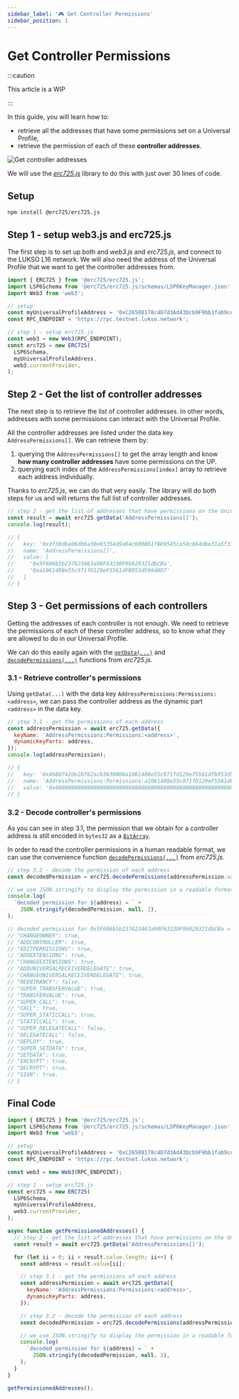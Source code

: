 ```yaml
---
sidebar_label: '🎮 Get Controller Permissions'
sidebar_position: 1
---
```


# Get Controller Permissions

:::caution

This article is a WIP

:::

In this guide, you will learn how to:

- retrieve all the addresses that have some permissions set on a Universal Profile,
- retrieve the permission of each of these **controller addresses**.

![Get controller addresses](/img/standards/lsp6/lsp6-address-permissions-array.jpeg)

We will use the [_erc725.js_](../../tools/erc725js/getting-started.md) library to do this with just over 30 lines of code.

## Setup

```bash
npm install @erc725/erc725.js
```

## Step 1 - setup web3.js and erc725.js

The first step is to set up both and _web3.js_ and _erc725.js_, and connect to the LUKSO L16 network. We will also need the address of the Universal Profile that we want to get the controller addresses from.

```js
import { ERC725 } from '@erc725/erc725.js';
import LSP6Schema from '@erc725/erc725.js/schemas/LSP6KeyManager.json';
import Web3 from 'web3';

// setup
const myUniversalProfileAddress = '0xC26508178c4D7d3Ad43Dcb9F9bb1fab9ceeD58B5';
const RPC_ENDPOINT = 'https://rpc.testnet.lukso.network';

// step 1 - setup erc725.js
const web3 = new Web3(RPC_ENDPOINT);
const erc725 = new ERC725(
  LSP6Schema,
  myUniversalProfileAddress,
  web3.currentProvider,
);
```

## Step 2 - Get the list of controller addresses

The next step is to retrieve the list of controller addresses. In other words, addresses with some permissions can interact with the Universal Profile.

All the controller addresses are listed under the data key `AddressPermissions[]`. We can retrieve them by:

1. querying the `AddressPermissions[]` to get the array length and know **how many controller addresses** have some permissions on the UP.
2. querying each index of the `AddressPermissions[index]` array to retrieve each address individually.

Thanks to _erc725.js_, we can do that very easily. The library will do both steps for us and will returns the full list of controller addresses.

```js
// step 2 - get the list of addresses that have permissions on the Universal Profile
const result = await erc725.getData('AddressPermissions[]');
console.log(result);

// {
//   key: '0xdf30dba06db6a30e65354d9a64c609861f089545ca58c6b4dbe31a5f338cb0e3',
//   name: 'AddressPermissions[]',
//   value: [
//     '0x5F606b5b237623463a90F63230F9b929321dbCBa',
//     '0xa1061408e55c971fD129eF5561dFB953d598dAD7'
//   ]
// }
```

## Step 3 - Get permissions of each controllers

Getting the addresses of each controller is not enough. We need to retrieve the permissions of each of these controller address, so to know what they are allowed to do in our Universal Profile.

We can do this easily again with the [`getData(...)`](../../tools/erc725js/classes/ERC725#getdata) and [`decodePermissions(...)`](../../tools/erc725js/classes/ERC725#decodepermissions) functions from _erc725.js_.

### 3.1 - Retrieve controller's permissions

Using `getData(...)` with the data key `AddressPermissions:Permissions:<address>`, we can pass the controller address as the dynamic part `<address>` in the data key.

```js
// step 3.1 - get the permissions of each address
const addressPermission = await erc725.getData({
  keyName: 'AddressPermissions:Permissions:<address>',
  dynamicKeyParts: address,
});
console.log(addressPermission);

// {
//   key: '0x4b80742de2bf82acb3630000a1061408e55c971fd129ef5561dfb953d598dad7',
//   name: 'AddressPermissions:Permissions:a1061408e55c971fD129eF5561dFB953d598dAD7',
//   value: '0x0000000000000000000000000000000000000000000000000000000000000008'
// }
```

### 3.2 - Decode controller's permissions

As you can see in step 3.1, the permission that we obtain for a controller address is still encoded in `bytes32` as a [`BitArray`](https://github.com/lukso-network/LIPs/blob/main/LSPs/LSP-2-ERC725YJSONSchema.md#BitArray).

In order to read the controller permissions in a human readable format, we can use the convenience function [`decodePermissions(...)`](../../tools/erc725js/classes/ERC725#decodepermissions) from _erc725.js_.

```js
// step 3.2 - decode the permission of each address
const decodedPermission = erc725.decodePermissions(addressPermission.value);

// we use JSON.stringify to display the permission in a readable format
console.log(
  `decoded permission for ${address} = ` +
    JSON.stringify(decodedPermission, null, 2),
);

// decoded permission for 0x5F606b5b237623463a90F63230F9b929321dbCBa = {
// "CHANGEOWNER": true,
// "ADDCONTROLLER": true,
// "EDITPERMISSIONS": true,
// "ADDEXTENSIONS": true,
// "CHANGEEXTENSIONS": true,
// "ADDUNIVERSALRECEIVERDELEGATE": true,
// "CHANGEUNIVERSALRECEIVERDELEGATE": true,
// "REENTRANCY": false,
// "SUPER_TRANSFERVALUE": true,
// "TRANSFERVALUE": true,
// "SUPER_CALL": true,
// "CALL": true,
// "SUPER_STATICCALL": true,
// "STATICCALL": true,
// "SUPER_DELEGATECALL": false,
// "DELEGATECALL": false,
// "DEPLOY": true,
// "SUPER_SETDATA": true,
// "SETDATA": true,
// "ENCRYPT": true,
// "DECRYPT": true,
// "SIGN": true,
// }
```

## Final Code

```js
import { ERC725 } from '@erc725/erc725.js';
import LSP6Schema from '@erc725/erc725.js/schemas/LSP6KeyManager.json';
import Web3 from 'web3';

// setup
const myUniversalProfileAddress = '0xC26508178c4D7d3Ad43Dcb9F9bb1fab9ceeD58B5';
const RPC_ENDPOINT = 'https://rpc.testnet.lukso.network';

const web3 = new Web3(RPC_ENDPOINT);

// step 1 - setup erc725.js
const erc725 = new ERC725(
  LSP6Schema,
  myUniversalProfileAddress,
  web3.currentProvider,
);

async function getPermissionedAddresses() {
  // step 2 - get the list of addresses that have permissions on the Universal Profile
  const result = await erc725.getData('AddressPermissions[]');

  for (let ii = 0; ii < result.value.length; ii++) {
    const address = result.value[ii];

    // step 3.1 - get the permissions of each address
    const addressPermission = await erc725.getData({
      keyName: 'AddressPermissions:Permissions:<address>',
      dynamicKeyParts: address,
    });

    // step 3.2 - decode the permission of each address
    const decodedPermission = erc725.decodePermissions(addressPermission.value);

    // we use JSON.stringify to display the permission in a readable format
    console.log(
      `decoded permission for ${address} = ` +
        JSON.stringify(decodedPermission, null, 2),
    );
  }
}

getPermissionedAddresses();
```
